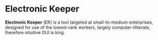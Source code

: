 # Electronic Keeper 

**Electronic Keeper** (EK) is a tool targeted at small-to-medium enterprises, designed for use of the lowest-rank workers, largely computer-illiterate, therefore intuitive GUI is king.
